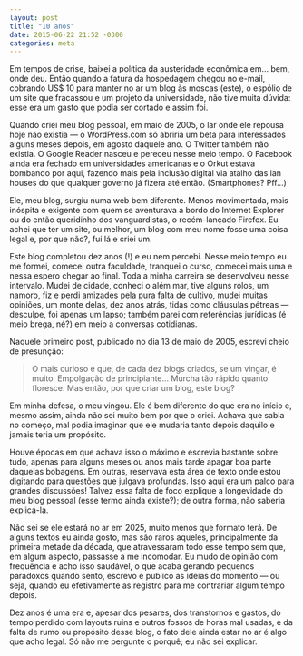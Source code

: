 ```yaml
---
layout: post
title: "10 anos"
date: 2015-06-22 21:52 -0300
categories: meta
---
```

Em tempos de crise, baixei a política da austeridade econômica em... bem, onde deu. Então quando a fatura da hospedagem chegou no e-mail, cobrando US$ 10 para manter no ar um blog às moscas (este), o espólio de um site que fracassou e um projeto da universidade, não tive muita dúvida: esse era um gasto que podia ser cortado e assim foi.

Quando criei meu blog pessoal, em maio de 2005, o lar onde ele repousa hoje não existia — o WordPress.com só abriria um beta para interessados alguns meses depois, em agosto daquele ano. O Twitter também não existia. O Google Reader nasceu e pereceu nesse meio tempo. O Facebook ainda era fechado em universidades americanas e o Orkut estava bombando por aqui, fazendo mais pela inclusão digital via atalho das lan houses do que qualquer governo já fizera até então. (Smartphones? Pff…)

Ele, meu blog, surgiu numa web bem diferente. Menos movimentada, mais inóspita e exigente com quem se aventurava a bordo do Internet Explorer ou do então queridinho dos vanguardistas, o recém-lançado Firefox. Eu achei que ter um site, ou melhor, um blog com meu nome fosse uma coisa legal e, por que não?, fui lá e criei um.

Este blog completou dez anos (!) e eu nem percebi. Nesse meio tempo eu me formei, comecei outra faculdade, tranquei o curso, comecei mais uma e nessa espero chegar ao final. Toda a minha carreira se desenvolveu nesse intervalo. Mudei de cidade, conheci o além mar, tive alguns rolos, um namoro, fiz e perdi amizades pela pura falta de cultivo, mudei muitas opiniões, um monte delas, dez anos atrás, tidas como cláusulas pétreas — desculpe, foi apenas um lapso; também parei com referências jurídicas (é meio brega, né?) em meio a conversas cotidianas.

Naquele primeiro post, publicado no dia 13 de maio de 2005, escrevi cheio de presunção:

> O mais curioso é que, de cada dez blogs criados, se um vingar, é muito. Empolgação de principiante… Murcha tão rápido quanto floresce. Mas então, por que criar um blog, este blog?

Em minha defesa, o meu vingou. Ele é bem diferente do que era no início e, mesmo assim, ainda não sei muito bem por que o criei. Achava que sabia no começo, mal podia imaginar que ele mudaria tanto depois daquilo e jamais teria um propósito.

Houve épocas em que achava isso o máximo e escrevia bastante sobre tudo, apenas para alguns meses ou anos mais tarde apagar boa parte daquelas bobagens. Em outras, reservava esta área de texto onde estou digitando para questões que julgava profundas. Isso aqui era um palco para grandes discussões! Talvez essa falta de foco explique a longevidade do meu blog pessoal (esse termo ainda existe?); de outra forma, não saberia explicá-la.

Não sei se ele estará no ar em 2025, muito menos que formato terá. De alguns textos eu ainda gosto, mas são raros aqueles, principalmente da primeira metade da década, que atravessaram todo esse tempo sem que, em algum aspecto, passasse a me incomodar. Eu mudo de opinião com frequência e acho isso saudável, o que acaba gerando pequenos paradoxos quando sento, escrevo e publico as ideias do momento — ou seja, quando eu efetivamente as registro para me contrariar algum tempo depois.

Dez anos é uma era e, apesar dos pesares, dos transtornos e gastos, do tempo perdido com layouts ruins e outros fossos de horas mal usadas, e da falta de rumo ou propósito desse blog, o fato dele ainda estar no ar é algo que acho legal. Só não me pergunte o porquê; eu não sei explicar.
